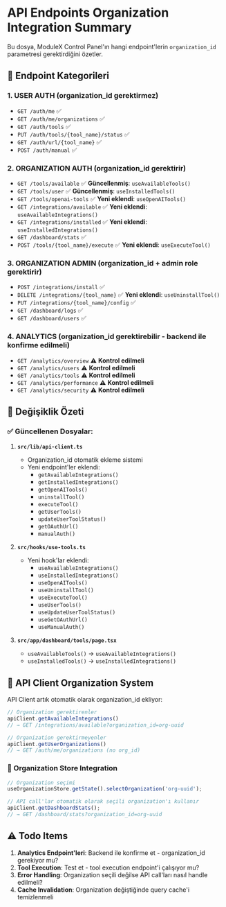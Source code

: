 # API Endpoints Organization Integration Summary

Bu dosya, ModuleX Control Panel'ın hangi endpoint'lerin `organization_id` parametresi gerektirdiğini özetler.

## 🔐 Endpoint Kategorileri

### 1. USER AUTH (organization_id gerektirmez)
- `GET /auth/me` ✅ 
- `GET /auth/me/organizations` ✅
- `GET /auth/tools` ✅
- `PUT /auth/tools/{tool_name}/status` ✅
- `GET /auth/url/{tool_name}` ✅
- `POST /auth/manual` ✅

### 2. ORGANIZATION AUTH (organization_id gerektirir)
- `GET /tools/available` ✅ **Güncellenmiş**: `useAvailableTools()`
- `GET /tools/user` ✅ **Güncellenmiş**: `useInstalledTools()`
- `GET /tools/openai-tools` ✅ **Yeni eklendi**: `useOpenAITools()`
- `GET /integrations/available` ✅ **Yeni eklendi**: `useAvailableIntegrations()`
- `GET /integrations/installed` ✅ **Yeni eklendi**: `useInstalledIntegrations()`
- `GET /dashboard/stats` ✅
- `POST /tools/{tool_name}/execute` ✅ **Yeni eklendi**: `useExecuteTool()`

### 3. ORGANIZATION ADMIN (organization_id + admin role gerektirir)
- `POST /integrations/install` ✅
- `DELETE /integrations/{tool_name}` ✅ **Yeni eklendi**: `useUninstallTool()`
- `PUT /integrations/{tool_name}/config` ✅
- `GET /dashboard/logs` ✅
- `GET /dashboard/users` ✅

### 4. ANALYTICS (organization_id gerektirebilir - backend ile konfirme edilmeli)
- `GET /analytics/overview` ⚠️ **Kontrol edilmeli**
- `GET /analytics/users` ⚠️ **Kontrol edilmeli** 
- `GET /analytics/tools` ⚠️ **Kontrol edilmeli**
- `GET /analytics/performance` ⚠️ **Kontrol edilmeli**
- `GET /analytics/security` ⚠️ **Kontrol edilmeli**

## 🔄 Değişiklik Özeti

### ✅ Güncellenen Dosyalar:

1. **`src/lib/api-client.ts`**
   - Organization_id otomatik ekleme sistemi
   - Yeni endpoint'ler eklendi:
     - `getAvailableIntegrations()`
     - `getInstalledIntegrations()`
     - `getOpenAITools()`
     - `uninstallTool()`
     - `executeTool()`
     - `getUserTools()`
     - `updateUserToolStatus()`
     - `getOAuthUrl()`
     - `manualAuth()`

2. **`src/hooks/use-tools.ts`**
   - Yeni hook'lar eklendi:
     - `useAvailableIntegrations()`
     - `useInstalledIntegrations()`
     - `useOpenAITools()`
     - `useUninstallTool()`
     - `useExecuteTool()`
     - `useUserTools()`
     - `useUpdateUserToolStatus()`
     - `useGetOAuthUrl()`
     - `useManualAuth()`

3. **`src/app/dashboard/tools/page.tsx`**
   - `useAvailableTools()` → `useAvailableIntegrations()`
   - `useInstalledTools()` → `useInstalledIntegrations()`

## 🚀 API Client Organization System

API Client artık otomatik olarak organization_id ekliyor:

```javascript
// Organization gerektirenler
apiClient.getAvailableIntegrations() 
// → GET /integrations/available?organization_id=org-uuid

// Organization gerektirmeyenler  
apiClient.getUserOrganizations() 
// → GET /auth/me/organizations (no org_id)
```

### 🔧 Organization Store Integration

```javascript
// Organization seçimi
useOrganizationStore.getState().selectOrganization('org-uuid');

// API call'lar otomatik olarak seçili organization'ı kullanır
apiClient.getDashboardStats(); 
// → GET /dashboard/stats?organization_id=org-uuid
```

## ⚠️ Todo Items

1. **Analytics Endpoint'leri**: Backend ile konfirme et - organization_id gerekiyor mu?
2. **Tool Execution**: Test et - tool execution endpoint'i çalışıyor mu?
3. **Error Handling**: Organization seçili değilse API call'ları nasıl handle edilmeli?
4. **Cache Invalidation**: Organization değiştiğinde query cache'i temizlenmeli 